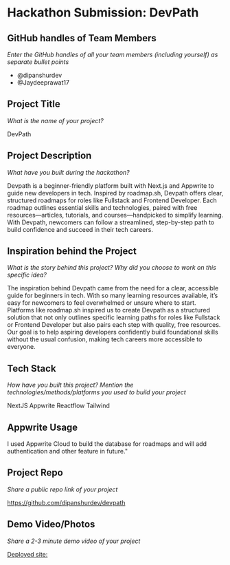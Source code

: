 # Hackathon Submission: DevPath

## GitHub handles of Team Members  
_Enter the GitHub handles of all your team members (including yourself) as separate bullet points_

- @dipanshurdev
- @Jaydeeprawat17


## Project Title
_What is the name of your project?_

DevPath

## Project Description    
_What have you built during the hackathon?_


Devpath is a beginner-friendly platform built with Next.js and Appwrite to guide new developers in tech. Inspired by roadmap.sh, Devpath offers clear, structured roadmaps for roles like Fullstack and Frontend Developer. Each roadmap outlines essential skills and technologies, paired with free resources—articles, tutorials, and courses—handpicked to simplify learning. With Devpath, newcomers can follow a streamlined, step-by-step path to build confidence and succeed in their tech careers.

## Inspiration behind the Project  
_What is the story behind this project? Why did you choose to work on this specific idea?_

The inspiration behind Devpath came from the need for a clear, accessible guide for beginners in tech. With so many learning resources available, it’s easy for newcomers to feel overwhelmed or unsure where to start. Platforms like roadmap.sh inspired us to create Devpath as a structured solution that not only outlines specific learning paths for roles like Fullstack or Frontend Developer but also pairs each step with quality, free resources. Our goal is to help aspiring developers confidently build foundational skills without the usual confusion, making tech careers more accessible to everyone.


## Tech Stack    
_How have you built this project? Mention the technologies/methods/platforms you used to build your project_

NextJS
Appwrite
Reactflow
Tailwind

## Appwrite Usage

I used Appwrite Cloud to build the database for roadmaps and will add authentication and other feature in future."

## Project Repo  
_Share a public repo link of your project_

https://github.com/dipanshurdev/devpath

## Demo Video/Photos  
_Share a 2-3 minute demo video of your project_

[Deployed site:]("https://devpath.netlify.app/frontend") 

